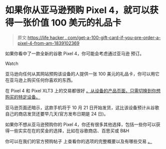 # 如果你从亚马逊预购 Pixel 4，就可以获得一张价值 100 美元的礼品卡

> 原文:[https://life hacker . com/get-a-100-gift-card-if-you-pre-order-a-pixel-4-from-am-1839102369](https://lifehacker.com/get-a-100-gift-card-if-you-pre-order-a-pixel-4-from-am-1839102369)

如果你看中了一款全新的谷歌 Pixel 4，你可能会考虑通过亚马逊 预订。

Watch

亚马逊向任何从其网站预购该设备的人提供一张 100 美元的礼品卡，你可以用它在亚马逊上购买任何你喜欢的东西。

在 Pixel 4 和 Pixel XLT3 上的交易都很好 [。从设备的产品页面，只需切换到你想购买的特定设备。](https://www.amazon.com/gp/product/B07Z4FTV97/ref=as_li_qf_asin_il_tl?asc_campaign=InlineText&asc_refurl=https://lifehacker.com/get-a-100-gift-card-if-you-pre-order-a-pixel-4-from-am-1839102369&asc_source=&creative=9325&creativeASIN=B07Z4FTV97&ie=UTF8&linkCode=as2&linkId=5364b60a5811b4317377cac4046f6202&tag=kinjalifehackerlink-20) 

亚马逊页面还暗示，这款手机将于 10 月 21 日开始发货，这比该设备预计从谷歌自己的商店发货还要早几天(官方发布日期是 24 日)。

如果你不想从亚马逊预购你的 Pixel 4，你还有很多其他选择，包括一些你可以获得一些实实在在的奖金的选择，比如在谷歌商店、百思买或 B&H

你可以在我们的官方预购帖子 上查看你的选项的完整概要以及有哪些交易 [。](https://lifehacker.com/how-to-preorder-googles-pixel-4-and-4-xl-pixelbook-go-1839068320)